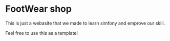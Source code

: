 # FootWear shop

This is just a webasite that we made to learn simfony and emprove our skill.

Feel free to use this as a template!
